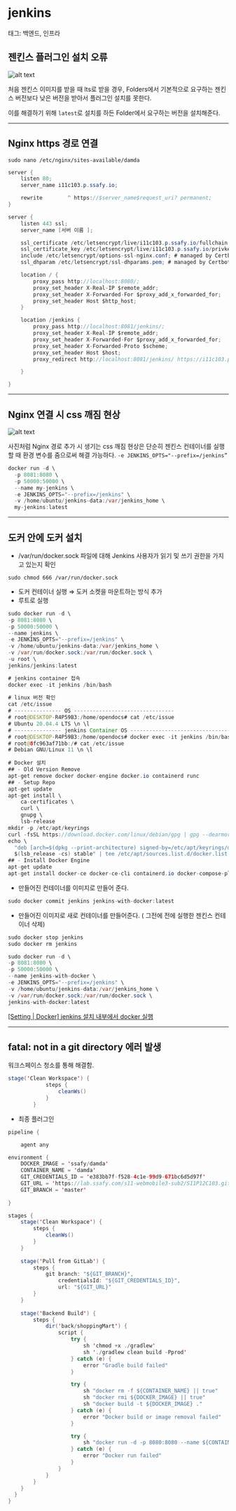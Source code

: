 # jenkins

태그: 백엔드, 인프라

## 젠킨스 플러그인 설치 오류

![alt text](Untitled.png)

처음 젠킨스 이미지를 받을 때 lts로 받을 경우, Folders에서 기본적으로 요구하는 젠킨스 버전보다 낮은 버전을 받아서 플러그인 설치를 못한다. 

이를 해결하기 위해 `latest`로 설치를 하든 Folder에서 요구하는 버전을 설치해준다.

---

## Nginx https 경로 연결

`sudo nano /etc/nginx/sites-available/damda`

```java
server {
    listen 80;
    server_name i11c103.p.ssafy.io;

    rewrite        ^ https://$server_name$request_uri? permanent;
}

server {
    listen 443 ssl;
    server_name [서버 이름 ];

    ssl_certificate /etc/letsencrypt/live/i11c103.p.ssafy.io/fullchain.pem; # managed by Certbot
    ssl_certificate_key /etc/letsencrypt/live/i11c103.p.ssafy.io/privkey.pem; # managed by Certbot
    include /etc/letsencrypt/options-ssl-nginx.conf; # managed by Certbot
    ssl_dhparam /etc/letsencrypt/ssl-dhparams.pem; # managed by Certbot

    location / {
        proxy_pass http://localhost:8080/;
        proxy_set_header X-Real-IP $remote_addr;
        proxy_set_header X-Forwarded-For $proxy_add_x_forwarded_for;
        proxy_set_header Host $http_host;
    }

    location /jenkins {
        proxy_pass http://localhost:8081/jenkins/;
        proxy_set_header X-Real-IP $remote_addr;
        proxy_set_header X-Forwarded-For $proxy_add_x_forwarded_for;
        proxy_set_header X-Forwarded-Proto $scheme;
        proxy_set_header Host $host;
        proxy_redirect http://localhost:8081/jenkins/ https://i11c103.p.ssafy.io/jenkins/;

    }

}

```

---

## Nginx 연결 시 css 깨짐 현상

![alt text](Untitled1.png)

사진처럼 Nginx 경로 추가 시 생기는 css 깨짐 현상은 단순히 젠킨스 컨테이너를 실행할 때 환경 변수를 줌으로써 해결 가능하다.
 `-e JENKINS_OPTS="--prefix=/jenkins”` 

```java
docker run -d \
  -p 8081:8080 \
  -p 50000:50000 \
  --name my-jenkins \
  -e JENKINS_OPTS="--prefix=/jenkins" \
  -v /home/ubuntu/jenkins-data:/var/jenkins_home \
  my-jenkins:latest

```

---

## 도커 안에 도커 설치

- /var/run/docker.sock 파일에 대해 Jenkins 사용자가 읽기 및 쓰기 권한을 가지고 있는지 확인

`sudo chmod 666 /var/run/docker.sock`

- 도커 컨테이너 실행 ⇒ 도커 소켓을 마운트하는 방식 추가
- 루트로 실행

```java
sudo docker run -d \
-p 8081:8080 \
-p 50000:50000 \
--name jenkins \
-e JENKINS_OPTS="--prefix=/jenkins" \
-v /home/ubuntu/jenkins-data:/var/jenkins_home \
-v /var/run/docker.sock:/var/run/docker.sock \
-u root \
jenkins/jenkins:latest

```

```java
# jenkins container 접속
docker exec -it jenkins /bin/bash
 
# linux 버전 확인
cat /etc/issue
# --------------- OS --------------------------------
# root@DESKTOP-R4P59B3:/home/opendocs# cat /etc/issue
# Ubuntu 20.04.4 LTS \n \l
# --------------- jenkins Container OS --------------------------------
# root@DESKTOP-R4P59B3:/home/opendocs# docker exec -it jenkins /bin/bash
# root@8fc963af71bb:/# cat /etc/issue
# Debian GNU/Linux 11 \n \l
 
# Docker 설치
## - Old Version Remove
apt-get remove docker docker-engine docker.io containerd runc
## - Setup Repo
apt-get update
apt-get install \
    ca-certificates \
    curl \
    gnupg \
    lsb-release
mkdir -p /etc/apt/keyrings
curl -fsSL https://download.docker.com/linux/debian/gpg | gpg --dearmor -o /etc/apt/keyrings/docker.gpg
echo \
  "deb [arch=$(dpkg --print-architecture) signed-by=/etc/apt/keyrings/docker.gpg] https://download.docker.com/linux/debian \
  $(lsb_release -cs) stable" | tee /etc/apt/sources.list.d/docker.list > /dev/null
## - Install Docker Engine
apt-get update
apt-get install docker-ce docker-ce-cli containerd.io docker-compose-plugin
```

- 만들어진 컨테이너를 이미지로 만들어 준다.

```java
sudo docker commit jenkins jenkins-with-docker:latest
```

- 만들어진 이미지로 새로 컨테이너를 만들어준다. ( 그전에 전에 실행한 젠킨스 컨테이너 삭제)

```java
sudo docker stop jenkins
sudo docker rm jenkins

sudo docker run -d \
-p 8081:8080 \
-p 50000:50000 \
--name jenkins-with-docker \
-e JENKINS_OPTS="--prefix=/jenkins" \
-v /home/ubuntu/jenkins-data:/var/jenkins_home \
-v /var/run/docker.sock:/var/run/docker.sock \
jenkins-with-docker:latest

```

[[Setting | Docker] jenkins 설치 내부에서 docker 실행](https://blog.opendocs.co.kr/?p=704)

---

## fatal: not in a git directory 에러 발생

워크스페이스 청소를 통해 해결함.

```java
stage('Clean Workspace') {
            steps {
                cleanWs()
            }
        }
```

- 최종 플러그인

```java
pipeline {

    agent any

environment {
    DOCKER_IMAGE = 'ssafy/damda'
    CONTAINER_NAME = 'damda'
    GIT_CREDENTIALS_ID = 'e383bb7f-f528-4c1e-99d9-671bc6d5d97f'
    GIT_URL = 'https://lab.ssafy.com/s11-webmobile3-sub2/S11P12C103.git'
    GIT_BRANCH = 'master'
    
}

stages {
    stage('Clean Workspace') {
        steps {
            cleanWs()
        }
    }
        
    stage('Pull from GitLab') {
        steps {
            git branch: "${GIT_BRANCH}", 
                credentialsId: "${GIT_CREDENTIALS_ID}", 
                url: "${GIT_URL}"
        }
    }
    
    stage('Backend Build') {
        steps {
            dir('back/shoppingMart') {
                script {
                    try {
                        sh 'chmod +x ./gradlew'
                        sh './gradlew clean build -Pprod'
                    } catch (e) {
                        error "Gradle build failed"
                    }

                    try {
                        sh "docker rm -f ${CONTAINER_NAME} || true"
                        sh "docker rmi ${DOCKER_IMAGE} || true"
                        sh "docker build -t ${DOCKER_IMAGE} ."
                    } catch (e) {
                        error "Docker build or image removal failed"
                    }

                    try {
                        sh "docker run -d -p 8080:8080 --name ${CONTAINER_NAME} ${DOCKER_IMAGE}"
                    } catch (e) {
                        error "Docker run failed"
                    }
                }
            }
        }
    }
  }
}
```